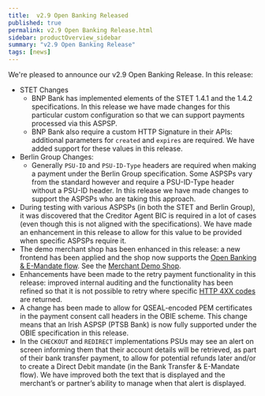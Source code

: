 ```yaml
---
title:  v2.9 Open Banking Released
published: true
permalink: v2.9 Open Banking Release.html
sidebar: productOverview_sidebar
summary: "v2.9 Open Banking Release"
tags: [news]
---
```



We're pleased to announce our v2.9 Open Banking Release. In this release:

*	STET Changes
	* BNP Bank has implemented elements of the STET 1.4.1 and the 1.4.2 specifications. In this release we have made changes for this particular custom configuration so that we can support payments processed via this ASPSP.
	* BNP Bank also require a custom HTTP Signature in their APIs: additional parameters for `created` and `expires` are required. We have added
support for these values in this release.
* Berlin Group Changes:
  *	Generally `PSU-ID` and `PSU-ID-Type` headers are required when making a payment under the Berlin Group specification. Some ASPSPs vary from the standard however and require a PSU-ID-Type header without a PSU-ID header. In this release we have made changes to support the ASPSPs who are taking this approach.
*	During testing with various ASPSPs (in both the STET and Berlin Group), it was discovered that the Creditor Agent BIC is required in a lot of cases (even though this is not aligned with the specifications). We have made an enhancement in this release to allow for this value to be provided when specific ASPSPs require it.
*	The demo merchant shop has been enhanced in this release: a new frontend has been applied and the shop now supports the [Open Banking & E-Mandate flow](ob_emoverview.html). See the <a href = 'https://api.nuapay.com/merchant/shop' target = "_new"> Merchant Demo Shop</a>.
*	Enhancements have been made to the retry payment functionality in this release: improved internal auditing and the functionality has been refined so that it is not possible to retry where specific [HTTP 4XX codes](ob_httpreasons.html) are returned.
*	A change has been made to allow for QSEAL-encoded PEM certificates in the payment consent call headers in the OBIE scheme. This change means that an Irish ASPSP (PTSB Bank) is now fully supported under the OBIE specification in this release.
*	In the `CHECKOUT` and `REDIRECT` implementations PSUs may see an alert on screen informing them that their account details will be retrieved, as part of their bank transfer payment, to allow for potential refunds later and/or to create a Direct Debit mandate (in the Bank Transfer & E-Mandate flow). We have improved both the text that is displayed and the merchant’s or partner’s ability to manage when that alert is displayed.
